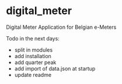 # digital_meter
Digital Meter Application for Belgian e-Meters

Todo in the next days:
- split in modules
- add installation
- add quarter peak
- add import of data.json at startup
- update readme


